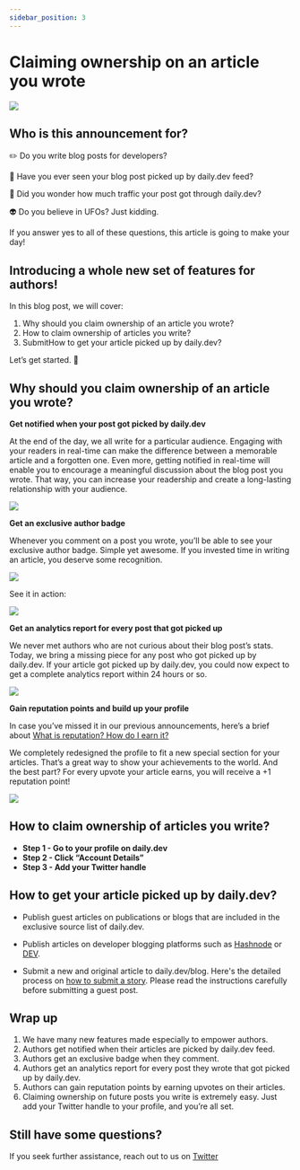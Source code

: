 ```yaml
---
sidebar_position: 3
---
```


# Claiming ownership on an article you wrote

![](https://daily-now-res.cloudinary.com/image/upload/v1635256323/docs/5f70907c98d4c757b8d66732_Text_20Edit.jpg)

## Who is this announcement for? 

✏️ Do you write blog posts for developers?

🔭 Have you ever seen your blog post picked up by daily.dev feed?

🚗 Did you wonder how much traffic your post got through daily.dev?

👽 Do you believe in UFOs? Just kidding.

If you answer yes to all of these questions, this article is going to make your day!

## Introducing a whole new set of features for authors!

In this blog post, we will cover:

1. Why should you claim ownership of an article you wrote?
2. How to claim ownership of articles you write?
3. SubmitHow to get your article picked up by daily.dev?

Let’s get started. 🚀

## Why should you claim ownership of an article you wrote?

**Get notified when your post got picked by daily.dev**

At the end of the day, we all write for a particular audience. Engaging with your readers in real-time can make the difference between a memorable article and a forgotten one. Even more, getting notified in real-time will enable you to encourage a meaningful discussion about the blog post you wrote. That way, you can increase your readership and create a long-lasting relationship with your audience. 

![](https://daily-now-res.cloudinary.com/image/upload/v1635256424/docs/5f8ee3a31f47664ff3a9a0db_M2PRpVJTd6XhahQuDouhGspwO9GR01_l_SbwAe44q_CbxUf3nT6VdDnmclolwyw9Wsb4VAwyDBj3KYNbANu8tlX8JdhVwD2qWoH8Avpsafa_kBGtPDVIF7R9YuVK-H69ct_IzhSG.gif)

**Get an exclusive author badge**

Whenever you comment on a post you wrote, you’ll be able to see your exclusive author badge. Simple yet awesome. If you invested time in writing an article, you deserve some recognition.

![](https://daily-now-res.cloudinary.com/image/upload/v1635256512/docs/5f8ee3a27a7b84389bc4b4cd_CzmUQxV9KULWBuzPx3i85AA8lJCksb5xBaoJ8t4CF9i-o-CIARaANz7t4Z8iW0MQIC2tITPDls40g8JP_5QK_2xFUNLYNIDZwM5bmttIXBzou1ZyzkcAcAN7RXN6P3eYYCO06pop.png)

See it in action: 

![](https://daily-now-res.cloudinary.com/image/upload/v1635256556/docs/5f8ee3a55f89924d52959f10_gqjufILdNpmls81_Me95dj4M8d1QJFyptPBTEjHrkKr1FJUWYZZ9WN7TNB0cF8zYyi1f86Pa-7zR9ouUuxEv_zebisDEbxVQMFAj0DkxpIgGwHYN7toJ73g4G6ajtb6yUALX7at7.gif)

**Get an analytics report for every post that got picked up**

We never met authors who are not curious about their blog post’s stats. Today, we bring a missing piece for any post who got picked up by daily.dev. If your article got picked up by daily.dev, you could now expect to get a complete analytics report within 24 hours or so. 

![](https://daily-now-res.cloudinary.com/image/upload/v1635256584/docs/5f8ee3a40afdcad2ea9b1cd5_UOUpf1FCZMJPa2EAbyO9h0LbFpFFb1z44gpcVQ5tEC9Ggxaj9SizlTxYtiAIVvtu-8NJ_YET37Xz8Np3ZCKIixvhgYfC561MZ-i1M5uoCMlAXiKp-vQ45iKcs3MRZc7cA0J2dXyA.gif)

**Gain reputation points and build up your profile**

In case you’ve missed it in our previous announcements, here’s a brief about [What is reputation? How do I earn it?](https://daily.dev/blog/what-is-reputation-how-do-i-earn-it)

We completely redesigned the profile to fit a new special section for your articles. That’s a great way to show your achievements to the world. And the best part? For every upvote your article earns, you will receive a +1 reputation point!

![](https://daily-now-res.cloudinary.com/image/upload/v1635256617/docs/5f8ee3a319135745f302c017_Nu6I3OBdqhgcFHDNc-r569okaI700t5hFOjsTLvUCM4SeY9wzCxWeYinbNVUHK5W0f8rNQi_0zeEsZHUfdNoJqth8S0IST49uJSyV3j1K6QZpXWThFLpgJ7PprQixE5C09hk6Opc.gif)

## How to claim ownership of articles you write?

- **Step 1 - Go to your profile on daily.dev**
- **Step 2 - Click “Account Details”**
- **Step 3 - Add your Twitter handle**

## How to get your article picked up by daily.dev?

- Publish guest articles on publications or blogs that are included in the exclusive source list of daily.dev.

- Publish articles on developer blogging platforms such as [Hashnode](https://hashnode.com/) or [DEV](https://dev.to/).

- Submit a new and original article to daily.dev/blog. Here's the detailed process on [how to submit a story](https://daily.dev/support/submit-a-story). Please read the instructions carefully before submitting a guest post.

## Wrap up

1. We have many new features made especially to empower authors.
2. Authors get notified when their articles are picked by daily.dev feed.
3. Authors get an exclusive badge when they comment.
4. Authors get an analytics report for every post they wrote that got picked up by daily.dev.
5. Authors can gain reputation points by earning upvotes on their articles.
6. Claiming ownership on future posts you write is extremely easy. Just add your Twitter handle to your profile, and you’re all set.

## Still have some questions?

If you seek further assistance, reach out to us on [Twitter](https://twitter.com/dailydotdev)

